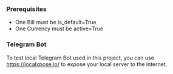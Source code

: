 ### Prerequisites
* One Bill must be is_default=True
* One Currency must be active=True

### Telegram Bot
To test local Telegram Bot used in this project, you can use https://localxpose.io/ to expose your local server to the internet.
